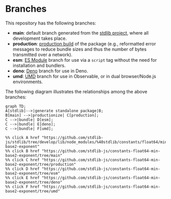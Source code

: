 <!--

@license Apache-2.0

Copyright (c) 2022 The Stdlib Authors.

Licensed under the Apache License, Version 2.0 (the "License");
you may not use this file except in compliance with the License.
You may obtain a copy of the License at

    http://www.apache.org/licenses/LICENSE-2.0

Unless required by applicable law or agreed to in writing, software
distributed under the License is distributed on an "AS IS" BASIS,
WITHOUT WARRANTIES OR CONDITIONS OF ANY KIND, either express or implied.
See the License for the specific language governing permissions and
limitations under the License.

-->

# Branches

This repository has the following branches:

-   **main**: default branch generated from the [stdlib project][stdlib-url], where all development takes place.
-   **production**: [production build][production-url] of the package (e.g., reformatted error messages to reduce bundle sizes and thus the number of bytes transmitted over a network).
-   **esm**: [ES Module][esm-url] branch for use via a `script` tag without the need for installation and bundlers.
-   **deno**: [Deno][deno-url] branch for use in Deno.
-   **umd**: [UMD][umd-url] branch for use in Observable, or in dual browser/Node.js environments.

The following diagram illustrates the relationships among the above branches:

```mermaid
graph TD;
A[stdlib]-->|generate standalone package|B;
B[main] -->|productionize| C[production];
C -->|bundle| D[esm];
C -->|bundle| E[deno];
C -->|bundle| F[umd];

%% click A href "https://github.com/stdlib-js/stdlib/tree/develop/lib/node_modules/%40stdlib/constants/float64/min-base2-exponent"
%% click B href "https://github.com/stdlib-js/constants-float64-min-base2-exponent/tree/main"
%% click C href "https://github.com/stdlib-js/constants-float64-min-base2-exponent/tree/production"
%% click D href "https://github.com/stdlib-js/constants-float64-min-base2-exponent/tree/esm"
%% click E href "https://github.com/stdlib-js/constants-float64-min-base2-exponent/tree/deno"
%% click F href "https://github.com/stdlib-js/constants-float64-min-base2-exponent/tree/umd"
```

[stdlib-url]: https://github.com/stdlib-js/stdlib/tree/develop/lib/node_modules/%40stdlib/constants/float64/min-base2-exponent
[production-url]: https://github.com/stdlib-js/constants-float64-min-base2-exponent/tree/production
[deno-url]: https://github.com/stdlib-js/constants-float64-min-base2-exponent/tree/deno
[umd-url]: https://github.com/stdlib-js/constants-float64-min-base2-exponent/tree/umd
[esm-url]: https://github.com/stdlib-js/constants-float64-min-base2-exponent/tree/esm